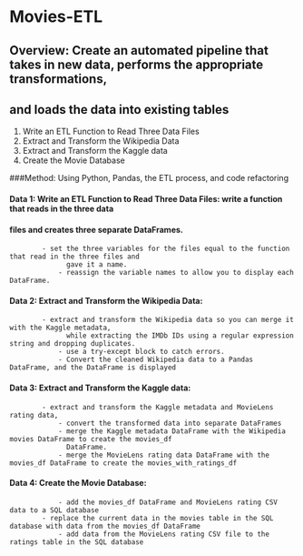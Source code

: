 # Movies-ETL

## Overview: Create an automated pipeline that takes in new data, performs the appropriate transformations, 
##           and loads the data into existing tables
  1. Write an ETL Function to Read Three Data Files 
  2. Extract and Transform the Wikipedia Data
  3. Extract and Transform the Kaggle data
  4. Create the Movie Database

 ###Method: Using Python, Pandas, the ETL process, and code refactoring

  #### Data 1: Write an ETL Function to Read Three Data Files: write a function that reads in the three data 
  ####         files and creates three separate DataFrames.
    		- set the three variables for the files equal to the function that read in the three files and 
                  gave it a name. 
                - reassign the variable names to allow you to display each DataFrame.    		
    
  #### Data 2: Extract and Transform the Wikipedia Data:
    		- extract and transform the Wikipedia data so you can merge it with the Kaggle metadata,
                  while extracting the IMDb IDs using a regular expression string and dropping duplicates.
                - use a try-except block to catch errors.
                - Convert the cleaned Wikipedia data to a Pandas DataFrame, and the DataFrame is displayed
 
  #### Data 3: Extract and Transform the Kaggle data: 
    		- extract and transform the Kaggle metadata and MovieLens rating data, 
                - convert the transformed data into separate DataFrames
                - merge the Kaggle metadata DataFrame with the Wikipedia movies DataFrame to create the movies_df 
                  DataFrame.
                - merge the MovieLens rating data DataFrame with the movies_df DataFrame to create the movies_with_ratings_df

  #### Data 4: Create the Movie Database:
                - add the movies_df DataFrame and MovieLens rating CSV data to a SQL database
    		- replace the current data in the movies table in the SQL database with data from the movies_df DataFrame 
                - add data from the MovieLens rating CSV file to the ratings table in the SQL database
